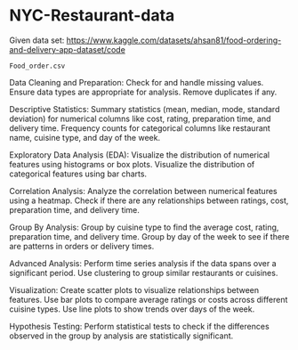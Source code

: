 ﻿# NYC-Restaurant-data
Given data set: https://www.kaggle.com/datasets/ahsan81/food-ordering-and-delivery-app-dataset/code

	Food_order.csv


Data Cleaning and Preparation:
	Check for and handle missing values.
	Ensure data types are appropriate for analysis.
	Remove duplicates if any.

Descriptive Statistics:
	Summary statistics (mean, median, mode, standard deviation) for numerical columns like cost, rating, preparation time, and delivery time.
	Frequency counts for categorical columns like restaurant name, cuisine type, and day of the week.

Exploratory Data Analysis (EDA):
	Visualize the distribution of numerical features using histograms or box plots.
	Visualize the distribution of categorical features using bar charts.
 
Correlation Analysis:
	Analyze the correlation between numerical features using a heatmap.
	Check if there are any relationships between ratings, cost, preparation time, and delivery time.

Group By Analysis:
	Group by cuisine type to find the average cost, rating, preparation time, and delivery time.
	Group by day of the week to see if there are patterns in orders or delivery times.
 
Advanced Analysis:
	Perform time series analysis if the data spans over a significant period.
	Use clustering to group similar restaurants or cuisines.
 
Visualization:
	Create scatter plots to visualize relationships between features.
	Use bar plots to compare average ratings or costs across different cuisine types.
	Use line plots to show trends over days of the week.

Hypothesis Testing:
	Perform statistical tests to check if the differences observed in the group by analysis are statistically significant.
